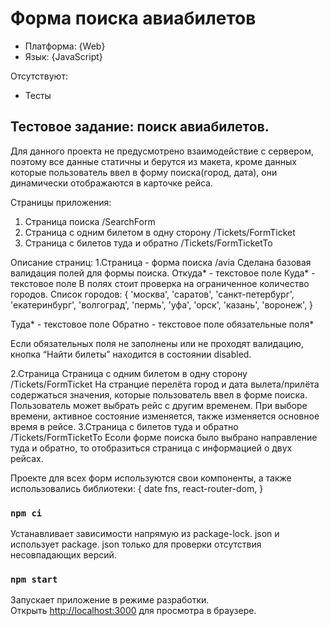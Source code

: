# Форма поиска авиабилетов

* Платформа: {Web}
* Язык: {JavaScript}

Отсутствуют:

* Тесты


## Тестовое задание: поиск авиабилетов.

Для данного проекта не предусмотрено взаимодействие с сервером, поэтому все данные статичны и берутся из макета, кроме данных которые пользователь ввел в форму поиска(город,  дата), они  динамически отображаются в карточке рейса.

Страницы приложения:
1. Страница поиска  /SearchForm
2. Страница с одним билетом в одну сторону /Tickets/FormTicket
3. Страница с билетов туда и обратно /Tickets/FormTicketTo

Описание страниц:
1.Страница - форма поиска  /avia
Сделана базовая валидация полей для формы поиска.
 Откуда* - текстовое поле
 Куда*  - текстовое поле
В полях стоит проверка на ограниченное количество городов.
Список городов:  {
                 'москва', 'саратов', 'санкт-петербург', 
                 'екатеринбург', 'волгоград', 'пермь',
                 'уфа', 'орск', 'казань', 'воронеж',
                 }

Туда* - текстовое поле
Обратно - текстовое поле
обязательные поля*

Если обязательных поля не заполнены или не проходят валидацию, кнопка “Найти билеты” находится в состоянии disabled.

2.Страница Страница с одним билетом в одну сторону /Tickets/FormTicket
 На странцие перелёта город и дата вылета/прилёта  содержаться значения,  которые пользователь ввел в форме поиска. Пользователь может выбрать рейс с другим временем. При выборе времени, активное состояние  изменяется, также  изменяется основное время в рейсе.
3.Страница с билетов туда и обратно /Tickets/FormTicketTo
Есоли форме поиска было выбрано направление туда и обратно, то отобразиться страница с информацией о двух рейсах.

Проекте для всех форм используются свои компоненты, а также использовались библиотеки: 
{ date fns, react-router-dom, }

### `npm ci` 
Устанавливает зависимости напрямую из package-lock. json и использует package. json только для проверки отсутствия несовпадающих версий.


### `npm start`

Запускает приложение в режиме разработки.\
Открыть [http://localhost:3000](http://localhost:3000) для просмотра в браузере.

